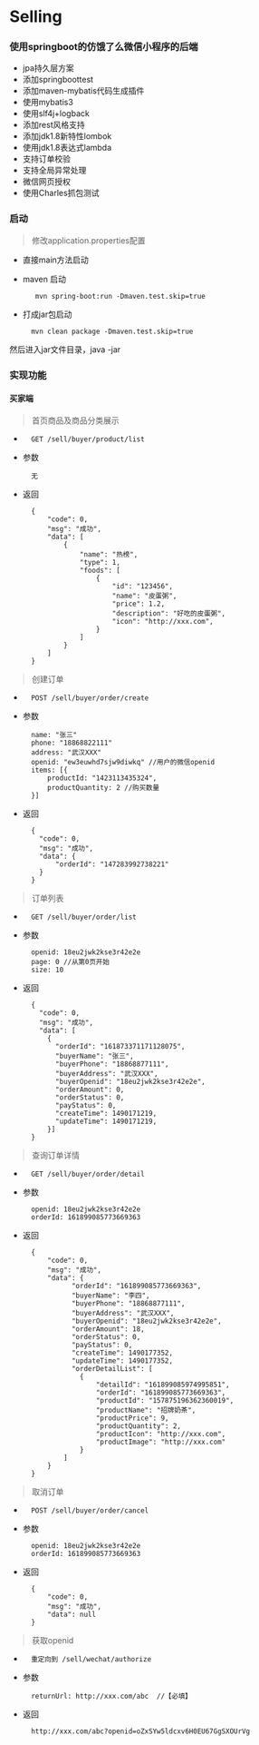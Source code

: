 # Selling

### 使用springboot的仿饿了么微信小程序的后端

- jpa持久层方案
- 添加springboottest
- 添加maven-mybatis代码生成插件
- 使用mybatis3
- 使用slf4j+logback
- 添加rest风格支持
- 添加jdk1.8新特性lombok
- 使用jdk1.8表达式lambda
- 支持订单校验
- 支持全局异常处理
- 微信网页授权
- 使用Charles抓包测试

### 启动
> 修改application.properties配置
- 直接main方法启动
- maven 启动

         mvn spring-boot:run -Dmaven.test.skip=true
         
- 打成jar包启动

        mvn clean package -Dmaven.test.skip=true 
      
然后进入jar文件目录，java -jar  

### 实现功能

#### 买家端

> 首页商品及商品分类展示
- 
        GET /sell/buyer/product/list


- 参数

        无


- 返回

        {
            "code": 0,
            "msg": "成功",
            "data": [
                {
                    "name": "热榜",
                    "type": 1,
                    "foods": [
                        {
                            "id": "123456",
                            "name": "皮蛋粥",
                            "price": 1.2,
                            "description": "好吃的皮蛋粥",
                            "icon": "http://xxx.com",
                        }
                    ]
                }
            ]
        }


> 创建订单
- 
        POST /sell/buyer/order/create

- 参数

        name: "张三"
        phone: "18868822111"
        address: "武汉XXX"
        openid: "ew3euwhd7sjw9diwkq" //用户的微信openid
        items: [{
            productId: "1423113435324",
            productQuantity: 2 //购买数量
        }]

- 返回

        {
          "code": 0,
          "msg": "成功",
          "data": {
              "orderId": "147283992738221" 
          }
        }
        
> 订单列表

- 
        GET /sell/buyer/order/list


- 参数

        openid: 18eu2jwk2kse3r42e2e
        page: 0 //从第0页开始
        size: 10

- 返回

        {
          "code": 0,
          "msg": "成功",
          "data": [
            {
              "orderId": "161873371171128075",
              "buyerName": "张三",
              "buyerPhone": "18868877111",
              "buyerAddress": "武汉XXX",
              "buyerOpenid": "18eu2jwk2kse3r42e2e",
              "orderAmount": 0,
              "orderStatus": 0,
              "payStatus": 0,
              "createTime": 1490171219,
              "updateTime": 1490171219,
            }]
        }
        
> 查询订单详情

- 
        GET /sell/buyer/order/detail

- 参数
        
        openid: 18eu2jwk2kse3r42e2e
        orderId: 161899085773669363

- 返回

        {
            "code": 0,
            "msg": "成功",
            "data": {
                  "orderId": "161899085773669363",
                  "buyerName": "李四",
                  "buyerPhone": "18868877111",
                  "buyerAddress": "武汉XXX",
                  "buyerOpenid": "18eu2jwk2kse3r42e2e",
                  "orderAmount": 18,
                  "orderStatus": 0,
                  "payStatus": 0,
                  "createTime": 1490177352,
                  "updateTime": 1490177352,
                  "orderDetailList": [
                    {
                        "detailId": "161899085974995851",
                        "orderId": "161899085773669363",
                        "productId": "157875196362360019",
                        "productName": "招牌奶茶",
                        "productPrice": 9,
                        "productQuantity": 2,
                        "productIcon": "http://xxx.com",
                        "productImage": "http://xxx.com"
                    }
                ]
            }
        }
        
> 取消订单
- 
        POST /sell/buyer/order/cancel

- 参数

        openid: 18eu2jwk2kse3r42e2e
        orderId: 161899085773669363

- 返回

        {
            "code": 0,
            "msg": "成功",
            "data": null
        }
        
> 获取openid

- 
        重定向到 /sell/wechat/authorize


- 参数

        returnUrl: http://xxx.com/abc  //【必填】

- 返回

        http://xxx.com/abc?openid=oZxSYw5ldcxv6H0EU67GgSXOUrVg




